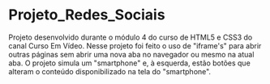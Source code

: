 # Projeto_Redes_Sociais

Projeto desenvolvido durante o módulo 4 do curso de HTML5 e CSS3 do canal Curso Em Vídeo. Nesse projeto foi feito o uso de "iframe's" para abrir outras páginas sem abrir uma nova aba no navegador ou mesmo na atual aba. O projeto simula um "smartphone" e, à esquerda, estão botões que alteram o conteúdo disponibilizado na tela do "smartphone".

